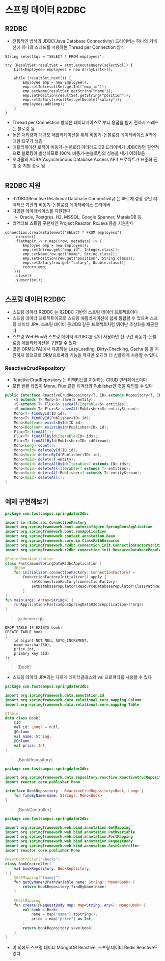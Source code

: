 # 스프링 데이터 R2DBC

## R2DBC

- 전통적인 방식의 JDBC(Java Database Connectivity) 드라이버는 하나의 커넥션에 하나의 스레드를 사용하는 Thread per Connection 방식

```
String selectSql = "SELECT * FROM employees";

try (ResultSet resultSet = stmt.executeQuery(selectSql)) {
    List<Employee> employees = new ArrayList<>();
    
    while (resultSet.next()) {
        Employee emp = new Employee();
        emp.setId(resultSet.getInt("emp_id"));
        emp.setName(resultSet.getString("name"));
        emp.setPosition(resultSet.getString("position"));
        emp.setSalary(resultSet.getDouble("salary"));
        employees.add(emp);
    }
}
```

- Thread per Connection 방식은 데이터베이스로 부터 응답을 받기 전까지 스레드는 블로킹 됨
- 높은 처리량과 대규모 애플리케이션을 위해 비동기-논블로킹 데이터베이스 API에 대한 요구가 생김
- 애플리케이션 로직이 비동기-논블로킹 이더라도 DB 드라이버가 JDBC라면 필연적으로 블로킹이 발생하므로 100% 비동기-논블로킹의 성능을 내기 어려웠음
- 오라클의 ADBA(Asynchronous Database Access API) 프로젝트가 표준화 진행 중 지원 종료 됨

# 

## R2DBC 지원

- R2DBC(Reactive Relational Database Connectivity) 는 빠르게 성장 중인 리액티브 기반의 비동기-논블로킹 데이터베이스 드라이버
- 다양한 데이터베이스를 지원한다
  - Oracle, Postgres. H2, MSSQL, Google Spanner, MaraiaDB 등
- 리액티브 스트림 구현체인 Project Reactor, RxJava 등을 지원한다

```
connection.createStatement("SELECT * FROM employess")
    .execute()
    .flatMap(r -> r.map((row, metadata) -> {
        Employee emp = new Employee();
        emp.setId(row.get("emp_id", Integer.class));
        emp.setName(row.get("name", String.class));
        emp.setPosition(row.get("position", String.class));
        emp.setSalary(row.get("salary", Double.class));
        return emp;
    }))
    .close()
    .subscribe();
```

# 

## 스프링 데이터 R2DBC

- 스프링 데이터 R2DBC 는 R2DBC 기반의 스프링 데이터 프로젝트이다
- 스프링 데이터 프로젝트이므로 스프링 애플리케이션에 쉽게 통합할 수 있으며 스프링 데이터 JPA, 스프링 데이터 몽고DB 같은 프로젝트처럼 뛰어난 추상화를 제공한다
- 스프링 WebFlux와 스프링 데이터 R2DBC를 같이 사용하면 전 구간 비동기-논블로킹 애플리케이션을 구현할 수 있다
- 많은 ORM(JPA)에서 제공하는 LazyLoading, Dirty-Checking, Cache 등 을 지원하지 않으므로 ORM으로써의 기능을 적지만 오히려 더 심플하게 사용할 수 있다.

### ReactiveCrudRepository

- ReactiveCrudRepository 는 리액티브를 지원하는 CRUD 인터페이스이다
- 모든 반환 타입이 Mono, Flux 같은 리액터의 Publisher인 것을 확인할 수 있다

```java
public interface ReactiveCrudRepository<T, ID> extends Repository<T, ID> {
    <S extends T> Mono<S> save(S entity);
    <S extends T> Flux<S> saveAll(Iterable<S> entities);
    <S extends T> Flux<S> saveAll(Publisher<S> entityStream);
    Mono<T> findById(ID id);
    Mono<T> findById(Publisher<ID> id);
    Mono<Boolean> existsById(ID id);
    Mono<Boolean> existsById(Publisher<ID> id);
    Flux<T> findAll();
    Flux<T> findAllById(Iterable<ID> ids);
    Flux<T> findAllById(Publisher<ID> idStream);
    Mono<Long> count();
    Mono<Void> deleteById(ID id);
    Mono<Void> deleteById(Publisher<ID> id);
    Mono<Void> delete(T entity);
    Mono<Void> deleteAllById(Iterable<? extends ID> ids);
    Mono<Void> deleteAll(Iterable<? extends T> entities);
    Mono<Void> deleteAll(Publisher<? extends T> entityStream);
    Mono<Void> deleteAll();
}
```

# 

## 예제 구현해보기

```kotlin
package com.fastcampus.springdatar2dbc

import io.r2dbc.spi.ConnectionFactory
import org.springframework.boot.autoconfigure.SpringBootApplication
import org.springframework.boot.runApplication
import org.springframework.context.annotation.Bean
import org.springframework.core.io.ClassPathResource
import org.springframework.r2dbc.connection.init.ConnectionFactoryInitializer
import org.springframework.r2dbc.connection.init.ResourceDatabasePopulator

@SpringBootApplication
class FastcampusSpringDataR2dbcApplication {
    @Bean
    fun initializer(connectionFactory: ConnectionFactory) =
        ConnectionFactoryInitializer().apply {
            setConnectionFactory(connectionFactory)
            setDatabasePopulator(ResourceDatabasePopulator(ClassPathResource("scripts/schema.sql")))
        }
}
fun main(args: Array<String>) {
    runApplication<FastcampusSpringDataR2dbcApplication>(*args)
}
```

> [scheme.sql]
```
DROP TABLE IF EXISTS book;
CREATE TABLE book
(
    id bigint NOT NULL AUTO_INCREMENT,
    name varchar(50),
    price int,
    primary key (id)
);
```

> [Book]
- 스프링 데이터 JPA과는 다르게 데이터클래스와 val 프로퍼티를 사용할 수 있다
```kotlin
package com.fastcampus.springdatar2dbc

import org.springframework.data.annotation.Id
import org.springframework.data.relational.core.mapping.Column
import org.springframework.data.relational.core.mapping.Table

@Table
data class Book(
    @Id
    val id: Long? = null,
    @Column
    val name: String,
    @Column
    val price: Int,
)
```

> [BookRepository]
```kotlin
package com.fastcampus.springdatar2dbc

import org.springframework.data.repository.reactive.ReactiveCrudRepository
import reactor.core.publisher.Mono

interface BookRepository : ReactiveCrudRepository<Book, Long> {
    fun findByName(name: String): Mono<Book>
}
```

> [BookController]
```kotlin
package com.fastcampus.springdatar2dbc

import org.springframework.web.bind.annotation.GetMapping
import org.springframework.web.bind.annotation.PathVariable
import org.springframework.web.bind.annotation.PostMapping
import org.springframework.web.bind.annotation.RequestBody
import org.springframework.web.bind.annotation.RestController
import reactor.core.publisher.Mono

@RestController("/books")
class BookController(
    val bookRepository: BookRepository,
) {
    @GetMapping("{name}")
    fun getByName(@PathVariable name: String): Mono<Book> {
        return bookRepository.findByName(name)
    }
    
    @PostMapping
    fun create(@RequestBody map: Map<String, Any>): Mono<Book> {
        val book = Book(
            name = map["name"].toString(),
            price = map["price"] as Int,
        )
        return bookRepository.save(book)
    }
}
```

- 이 외에도 스프링 데이터 MongoDB Reactive, 스프링 데이터 Redis Reactive도 있다